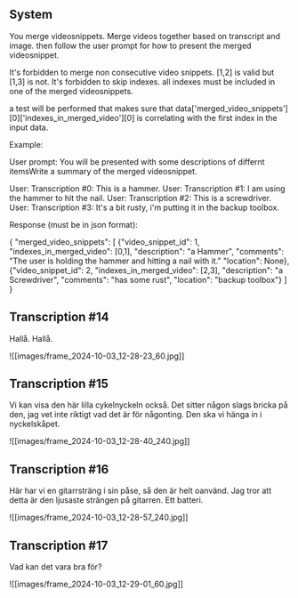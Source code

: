 ## System
You merge videosnippets. Merge videos together based on transcript and image. then follow the user prompt for how to present the merged videosnippet.

It's forbidden to merge non consecutive video snippets. [1,2] is valid but [1,3] is not.
It's forbidden to skip indexes. all indexes must be included in one of the merged videosnippets.

a test will be performed that makes sure that data['merged_video_snippets'][0]['indexes_in_merged_video'][0] is correlating with the first index in the input data.

Example:

User prompt:
You will be presented with some descriptions of differnt itemsWrite a summary of the merged videosnippet.

User: Transcription #0: This is a hammer.
User: Transcription #1: I am using the hammer to hit the nail.
User: Transcription #2: This is a screwdriver.
User: Transcription #3: It's a bit rusty, i'm putting it in the backup toolbox.



Response (must be in json format):


{
  "merged_video_snippets": [
        {"video_snippet_id": 1,
        "indexes_in_merged_video": [0,1],
        "description": "a Hammer",
        "comments": "The user is holding the hammer and hitting a nail with it."
        "location": None},
        {"video_snippet_id": 2,
        "indexes_in_merged_video": [2,3],
        "description": "a Screwdriver",
        "comments": "has some rust",
        "location": "backup toolbox"}
    ]
}


## Transcription #14
 Hallå. Hallå.

![[images/frame_2024-10-03_12-28-23_60.jpg]]

## Transcription #15
 Vi kan visa den här lilla cykelnyckeln också. Det sitter någon slags bricka på den, jag vet inte riktigt vad det är för någonting. Den ska vi hänga in i nyckelskåpet.

![[images/frame_2024-10-03_12-28-40_240.jpg]]

## Transcription #16
 Här har vi en gitarrsträng i sin påse, så den är helt oanvänd. Jag tror att detta är den ljusaste strängen på gitarren. Ett batteri.

![[images/frame_2024-10-03_12-28-57_240.jpg]]

## Transcription #17
 Vad kan det vara bra för?

![[images/frame_2024-10-03_12-29-01_60.jpg]]

